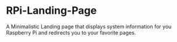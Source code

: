 # RPi-Landing-Page
A Minimalistic Landing page that displays system information for you Raspberry Pi and redirects you to your favorite pages.
